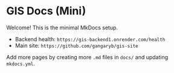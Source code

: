 # GIS Docs (Mini)

Welcome! This is the minimal MkDocs setup.

- Backend health: `https://gis-backend1.onrender.com/health`
- Main site: `https://github.com/gangaryb/gis-site`

Add more pages by creating more `.md` files in `docs/` and updating `mkdocs.yml`.